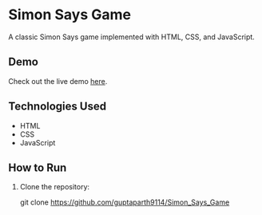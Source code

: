 # Simon Says Game

A classic Simon Says game implemented with HTML, CSS, and JavaScript.

## Demo



Check out the live demo [here](https://guptaparth9114.github.io/Simon_Says_Game/).

## Technologies Used

- HTML
- CSS
- JavaScript

## How to Run

1. Clone the repository:

   
   git clone https://github.com/guptaparth9114/Simon_Says_Game
